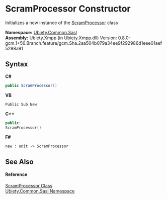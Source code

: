 # ScramProcessor Constructor 
 

Initializes a new instance of the <a href="0b7b7bfd-434c-03e5-50db-fb12e68f7434">ScramProcessor</a> class

**Namespace:**&nbsp;<a href="cd4c5a69-1ab4-14a6-950f-4a758c4f8386">Ubiety.Common.Sasl</a><br />**Assembly:**&nbsp;Ubiety.Xmpp (in Ubiety.Xmpp.dll) Version: 0.8.0-gcm.1+56.Branch.feature/gcm.Sha.2aa504b079a34ee9f292986d1eee01aef5298a91

## Syntax

**C#**<br />
``` C#
public ScramProcessor()
```

**VB**<br />
``` VB
Public Sub New
```

**C++**<br />
``` C++
public:
ScramProcessor()
```

**F#**<br />
``` F#
new : unit -> ScramProcessor
```


## See Also


#### Reference
<a href="0b7b7bfd-434c-03e5-50db-fb12e68f7434">ScramProcessor Class</a><br /><a href="cd4c5a69-1ab4-14a6-950f-4a758c4f8386">Ubiety.Common.Sasl Namespace</a><br />